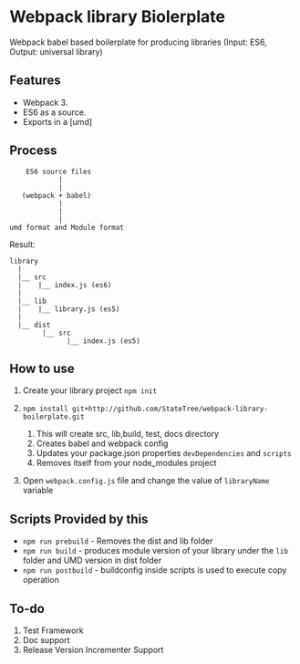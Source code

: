 # Webpack library Biolerplate

Webpack babel based boilerplate for producing libraries (Input: ES6, Output: universal library)

## Features

* Webpack 3.
* ES6 as a source.
* Exports in a [umd]

## Process

```
	ES6 source files
            |
            |
   (webpack + babel)
            |
            |
            |
umd format and Module format
```

Result:

```
library
  |
  |__ src
  |    |__ index.js (es6)
  |
  |__ lib
  |    |__ library.js (es5)
  |
  |__ dist
        |__ src
              |__ index.js (es5)

```

## How to use

1. Create your library project `npm init`
2. `npm install git+http://github.com/StateTree/webpack-library-boilerplate.git`
	1. This will create src, lib,build, test, docs directory
	2. Creates babel and webpack config
	3. Updates your package.json properties `devDependencies` and `scripts`
	4. Removes itself from your node_modules project

3. Open `webpack.config.js` file and change the value of `libraryName` variable

## Scripts Provided by this

* `npm run prebuild` - Removes the dist and lib folder
* `npm run build` - produces module version of your library under the `lib` folder and UMD version in dist folder
* `npm run postbuild` - buildconfig inside scripts is used to execute copy operation

## To-do
1. Test Framework
2. Doc support
3. Release Version Incrementer Support

